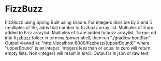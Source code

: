 # FizzBuzz
FizzBuzz using Spring
Built using Gradle.
For integers divisible by 3 and 5 (multiples of 15), adds that number to fizzbuzz array list. Multiples of 3 are added to Fizz arraylist. Multiples of 5 are added to buzz arraylist.
To run: cd into fizzbuzz folder in terminal/power shell, then run "./gradlew bootRun"
Output viewed at: "http://localhost:8080/fizzbuzz/{upperBound}" where "upperBound" is an integer. Integers less than or equal to zero will return empty lists. Non-integers will result in error.
Output is in json or raw text
